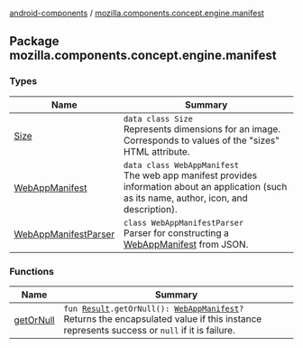 [android-components](../index.md) / [mozilla.components.concept.engine.manifest](./index.md)

## Package mozilla.components.concept.engine.manifest

### Types

| Name | Summary |
|---|---|
| [Size](-size/index.md) | `data class Size`<br>Represents dimensions for an image. Corresponds to values of the "sizes" HTML attribute. |
| [WebAppManifest](-web-app-manifest/index.md) | `data class WebAppManifest`<br>The web app manifest provides information about an application (such as its name, author, icon, and description). |
| [WebAppManifestParser](-web-app-manifest-parser/index.md) | `class WebAppManifestParser`<br>Parser for constructing a [WebAppManifest](-web-app-manifest/index.md) from JSON. |

### Functions

| Name | Summary |
|---|---|
| [getOrNull](get-or-null.md) | `fun `[`Result`](-web-app-manifest-parser/-result/index.md)`.getOrNull(): `[`WebAppManifest`](-web-app-manifest/index.md)`?`<br>Returns the encapsulated value if this instance represents success or `null` if it is failure. |
